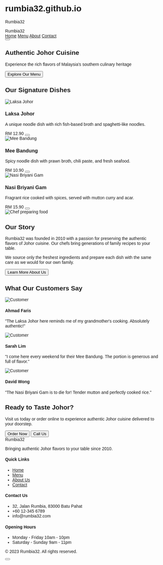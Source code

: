 # rumbia32.github.io
Rumbia32
<!DOCTYPE html>
<html lang="en">
<head>
    <meta charset="UTF-8">
    <meta name="viewport" content="width=device-width, initial-scale=1.0">
    <title>Rumbia32 - Authentic Johor Cuisine</title>
    <script src="https://cdn.tailwindcss.com"></script>
    <script src="https://unpkg.com/feather-icons"></script>
    <script src="https://cdn.jsdelivr.net/npm/feather-icons/dist/feather.min.js"></script>
    <style>
        @import url('https://fonts.googleapis.com/css2?family=Poppins:wght@300;400;500;600;700&display=swap');
        body {
            font-family: 'Poppins', sans-serif;
        }
        .hero-pattern {
            background-image: url('http://static.photos/food/1200x630/42');
            background-size: cover;
            background-position: center;
        }
        .menu-item:hover {
            transform: translateY(-5px);
            transition: all 0.3s ease;
        }
        .floating {
            animation: floating 3s ease-in-out infinite;
        }
        @keyframes floating {
            0% { transform: translateY(0px); }
            50% { transform: translateY(-10px); }
            100% { transform: translateY(0px); }
        }
    </style>
</head>
<body class="bg-gray-50">
    <!-- Navigation -->
    <nav class="bg-amber-600 text-white shadow-lg">
        <div class="container mx-auto px-6 py-3">
            <div class="flex justify-between items-center">
                <div class="flex items-center space-x-4">
                    <i data-feather="coffee" class="w-8 h-8"></i>
                    <span class="text-xl font-bold">Rumbia32</span>
                </div>
                <div class="hidden md:flex items-center space-x-8">
                    <a href="#" class="hover:text-amber-200">Home</a>
                    <a href="#" class="hover:text-amber-200">Menu</a>
                    <a href="#" class="hover:text-amber-200">About</a>
                    <a href="#" class="hover:text-amber-200">Contact</a>
                </div>
                <button class="md:hidden focus:outline-none">
                    <i data-feather="menu" class="w-6 h-6"></i>
                </button>
            </div>
        </div>
    </nav>
    <!-- Hero Section -->
    <section class="hero-pattern relative py-32 text-white">
        <div class="absolute inset-0 bg-black bg-opacity-50"></div>
        <div class="container mx-auto px-6 relative z-10">
            <div class="md:w-3/5">
                <h1 class="text-4xl md:text-5xl font-bold mb-4">Authentic Johor Cuisine</h1>
                <p class="text-xl mb-8">Experience the rich flavors of Malaysia's southern culinary heritage</p>
                <button class="bg-amber-600 hover:bg-amber-700 text-white px-6 py-3 rounded-full font-semibold transition duration-300">
                    Explore Our Menu
                </button>
            </div>
        </div>
    </section>
    <!-- Signature Dishes -->
    <section class="py-16 bg-white">
        <div class="container mx-auto px-6">
            <h2 class="text-3xl font-bold text-center mb-12">Our Signature Dishes</h2>
            <div class="grid md:grid-cols-3 gap-8">
                <!-- Dish 1 -->
                <div class="menu-item bg-gray-50 rounded-xl overflow-hidden shadow-lg">
                    <img src="http://static.photos/food/640x360/101" alt="Laksa Johor" class="w-full h-48 object-cover">
                    <div class="p-6">
                        <h3 class="text-xl font-semibold mb-2">Laksa Johor</h3>
                        <p class="text-gray-600 mb-4">A unique noodle dish with rich fish-based broth and spaghetti-like noodles.</p>
                        <div class="flex justify-between items-center">
                            <span class="font-bold text-amber-600">RM 12.90</span>
                            <button class="text-amber-600 hover:text-amber-700">
                                <i data-feather="plus-circle" class="w-5 h-5"></i>
                            </button>
                        </div>
                    </div>
                </div>
                                <!-- Dish 2 -->
                <div class="menu-item bg-gray-50 rounded-xl overflow-hidden shadow-lg">
                    <img src="http://static.photos/food/640x360/102" alt="Mee Bandung" class="w-full h-48 object-cover">
                    <div class="p-6">
                        <h3 class="text-xl font-semibold mb-2">Mee Bandung</h3>
                        <p class="text-gray-600 mb-4">Spicy noodle dish with prawn broth, chili paste, and fresh seafood.</p>
                        <div class="flex justify-between items-center">
                            <span class="font-bold text-amber-600">RM 10.90</span>
                            <button class="text-amber-600 hover:text-amber-700">
                                <i data-feather="plus-circle" class="w-5 h-5"></i>
                            </button>
                        </div>
                    </div>
                </div>
                                <!-- Dish 3 -->
                <div class="menu-item bg-gray-50 rounded-xl overflow-hidden shadow-lg">
                    <img src="http://static.photos/food/640x360/103" alt="Nasi Briyani Gam" class="w-full h-48 object-cover">
                    <div class="p-6">
                        <h3 class="text-xl font-semibold mb-2">Nasi Briyani Gam</h3>
                        <p class="text-gray-600 mb-4">Fragrant rice cooked with spices, served with mutton curry and acar.</p>
                        <div class="flex justify-between items-center">
                            <span class="font-bold text-amber-600">RM 15.90</span>
                            <button class="text-amber-600 hover:text-amber-700">
                                <i data-feather="plus-circle" class="w-5 h-5"></i>
                            </button>
                        </div>
                    </div>
                </div>
            </div>
        </div>
    </section>
    <!-- About Section -->
    <section class="py-16 bg-gray-100">
        <div class="container mx-auto px-6">
            <div class="flex flex-col md:flex-row items-center">
                <div class="md:w-1/2 mb-8 md:mb-0 md:pr-8">
                    <img src="http://static.photos/people/640x360/201" alt="Chef preparing food" class="rounded-xl shadow-lg">
                </div>
                <div class="md:w-1/2">
                    <h2 class="text-3xl font-bold mb-6">Our Story</h2>
                    <p class="text-gray-700 mb-4">Rumbia32 was founded in 2010 with a passion for preserving the authentic flavors of Johor cuisine. Our chefs bring generations of family recipes to your table.</p>
                    <p class="text-gray-700 mb-6">We source only the freshest ingredients and prepare each dish with the same care as we would for our own family.</p>
                    <button class="bg-amber-600 hover:bg-amber-700 text-white px-6 py-3 rounded-full font-semibold transition duration-300">
                        Learn More About Us
                    </button>
                </div>
            </div>
        </div>
    </section>
    <!-- Testimonials -->
    <section class="py-16 bg-white">
        <div class="container mx-auto px-6">
            <h2 class="text-3xl font-bold text-center mb-12">What Our Customers Say</h2>
            <div class="grid md:grid-cols-3 gap-8">
                <!-- Testimonial 1 -->
                <div class="bg-gray-50 p-6 rounded-xl shadow">
                    <div class="flex items-center mb-4">
                        <div class="w-12 h-12 rounded-full overflow-hidden mr-4">
                            <img src="http://static.photos/people/200x200/301" alt="Customer" class="w-full h-full object-cover">
                        </div>
                        <div>
                            <h4 class="font-semibold">Ahmad Faris</h4>
                            <div class="flex text-amber-400">
                                <i data-feather="star" class="w-4 h-4 fill-current"></i>
                                <i data-feather="star" class="w-4 h-4 fill-current"></i>
                                <i data-feather="star" class="w-4 h-4 fill-current"></i>
                                <i data-feather="star" class="w-4 h-4 fill-current"></i>
                                <i data-feather="star" class="w-4 h-4 fill-current"></i>
                            </div>
                        </div>
                    </div>
                    <p class="text-gray-600">"The Laksa Johor here reminds me of my grandmother's cooking. Absolutely authentic!"</p>
                </div>
                                <!-- Testimonial 2 -->
                <div class="bg-gray-50 p-6 rounded-xl shadow">
                    <div class="flex items-center mb-4">
                        <div class="w-12 h-12 rounded-full overflow-hidden mr-4">
                            <img src="http://static.photos/people/200x200/302" alt="Customer" class="w-full h-full object-cover">
                        </div>
                        <div>
                            <h4 class="font-semibold">Sarah Lim</h4>
                            <div class="flex text-amber-400">
                                <i data-feather="star" class="w-4 h-4 fill-current"></i>
                                <i data-feather="star" class="w-4 h-4 fill-current"></i>
                                <i data-feather="star" class="w-4 h-4 fill-current"></i>
                                <i data-feather="star" class="w-4 h-4 fill-current"></i>
                                <i data-feather="star" class="w-4 h-4 fill-current"></i>
                            </div>
                        </div>
                    </div>
                    <p class="text-gray-600">"I come here every weekend for their Mee Bandung. The portion is generous and full of flavor."</p>
                </div>
                                <!-- Testimonial 3 -->
                <div class="bg-gray-50 p-6 rounded-xl shadow">
                    <div class="flex items-center mb-4">
                        <div class="w-12 h-12 rounded-full overflow-hidden mr-4">
                            <img src="http://static.photos/people/200x200/303" alt="Customer" class="w-full h-full object-cover">
                        </div>
                        <div>
                            <h4 class="font-semibold">David Wong</h4>
                            <div class="flex text-amber-400">
                                <i data-feather="star" class="w-4 h-4 fill-current"></i>
                                <i data-feather="star" class="w-4 h-4 fill-current"></i>
                                <i data-feather="star" class="w-4 h-4 fill-current"></i>
                                <i data-feather="star" class="w-4 h-4 fill-current"></i>
                                <i data-feather="star" class="w-4 h-4"></i>
                            </div>
                        </div>
                    </div>
                    <p class="text-gray-600">"The Nasi Briyani Gam is to die for! Tender mutton and perfectly cooked rice."</p>
                </div>
            </div>
        </div>
    </section>
    <!-- Call to Action -->
    <section class="py-16 bg-amber-600 text-white text-center">
        <div class="container mx-auto px-6">
            <h2 class="text-3xl font-bold mb-6">Ready to Taste Johor?</h2>
            <p class="text-xl mb-8 max-w-2xl mx-auto">Visit us today or order online to experience authentic Johor cuisine delivered to your doorstep.</p>
            <div class="flex flex-col sm:flex-row justify-center space-y-4 sm:space-y-0 sm:space-x-4">
                <button class="bg-white text-amber-600 hover:bg-gray-100 px-8 py-3 rounded-full font-semibold transition duration-300">
                    Order Now
                </button>
                <button class="border-2 border-white text-white hover:bg-white hover:text-amber-600 px-8 py-3 rounded-full font-semibold transition duration-300">
                    Call Us
                </button>
            </div>
        </div>
    </section>
    <!-- Footer -->
    <footer class="bg-gray-900 text-white py-12">
        <div class="container mx-auto px-6">
            <div class="grid md:grid-cols-4 gap-8">
                <div>
                    <div class="flex items-center mb-4">
                        <i data-feather="coffee" class="w-8 h-8 mr-2"></i>
                        <span class="text-xl font-bold">Rumbia32</span>
                    </div>
                    <p class="text-gray-400">Bringing authentic Johor flavors to your table since 2010.</p>
                </div>
                <div>
                    <h4 class="text-lg font-semibold mb-4">Quick Links</h4>
                    <ul class="space-y-2">
                        <li><a href="#" class="text-gray-400 hover:text-white">Home</a></li>
                        <li><a href="#" class="text-gray-400 hover:text-white">Menu</a></li>
                        <li><a href="#" class="text-gray-400 hover:text-white">About Us</a></li>
                        <li><a href="#" class="text-gray-400 hover:text-white">Contact</a></li>
                    </ul>
                </div>
                <div>
                    <h4 class="text-lg font-semibold mb-4">Contact Us</h4>
                    <ul class="space-y-2">
                        <li class="flex items-center text-gray-400">
                            <i data-feather="map-pin" class="w-4 h-4 mr-2"></i>
                            <span>32, Jalan Rumbia, 83000 Batu Pahat</span>
                        </li>
                        <li class="flex items-center text-gray-400">
                            <i data-feather="phone" class="w-4 h-4 mr-2"></i>
                            <span>+60 12-345 6789</span>
                        </li>
                        <li class="flex items-center text-gray-400">
                            <i data-feather="mail" class="w-4 h-4 mr-2"></i>
                            <span>info@rumbia32.com</span>
                        </li>
                    </ul>
                </div>
                <div>
                    <h4 class="text-lg font-semibold mb-4">Opening Hours</h4>
                    <ul class="space-y-2 text-gray-400">
                        <li class="flex justify-between">
                            <span>Monday - Friday</span>
                            <span>10am - 10pm</span>
                        </li>
                        <li class="flex justify-between">
                            <span>Saturday - Sunday</span>
                            <span>9am - 11pm</span>
                        </li>
                    </ul>
                    <div class="flex space-x-4 mt-4">
                        <a href="#" class="text-gray-400 hover:text-white">
                            <i data-feather="facebook" class="w-5 h-5"></i>
                        </a>
                        <a href="#" class="text-gray-400 hover:text-white">
                            <i data-feather="instagram" class="w-5 h-5"></i>
                        </a>
                        <a href="#" class="text-gray-400 hover:text-white">
                            <i data-feather="twitter" class="w-5 h-5"></i>
                        </a>
                    </div>
                </div>
            </div>
            <div class="border-t border-gray-800 mt-8 pt-8 text-center text-gray-500">
                <p>&copy; 2023 Rumbia32. All rights reserved.</p>
            </div>
        </div>
    </footer>
    <!-- Floating Order Button (Mobile) -->
    <div class="fixed bottom-6 right-6 md:hidden">
        <button class="bg-amber-600 hover:bg-amber-700 text-white p-4 rounded-full shadow-lg floating">
            <i data-feather="shopping-cart" class="w-6 h-6"></i>
        </button>
    </div>
    <script>
        feather.replace();
                // Simple animation for menu items
        document.querySelectorAll('.menu-item').forEach((item, index) => {
            item.style.transitionDelay = ${index * 0.1}s;
        });
    </script>
</body>
</html>
